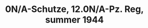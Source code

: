 ---
layout: product
title: "0N/A-Schutze, 12.0N/A-Pz. Reg, summer 1944"
price: "TBA" 
desc: "Maketa"
img_path: "/assets/img/RDM35001.jpg"
brand: "N/A"
available: false
special_offer: false
new: false
soon: false
cat: "010000"
subcat: "013100"
subsubcat: "0N/A"
sifra: "RDM35001"
---